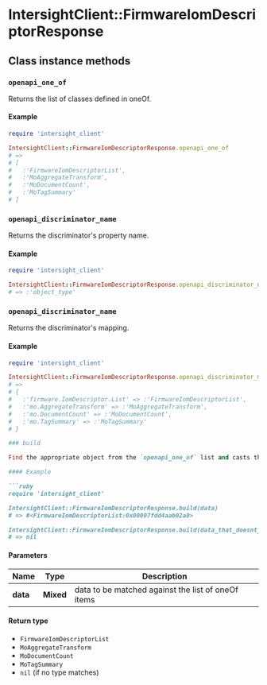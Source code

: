 # IntersightClient::FirmwareIomDescriptorResponse

## Class instance methods

### `openapi_one_of`

Returns the list of classes defined in oneOf.

#### Example

```ruby
require 'intersight_client'

IntersightClient::FirmwareIomDescriptorResponse.openapi_one_of
# =>
# [
#   :'FirmwareIomDescriptorList',
#   :'MoAggregateTransform',
#   :'MoDocumentCount',
#   :'MoTagSummary'
# ]
```

### `openapi_discriminator_name`

Returns the discriminator's property name.

#### Example

```ruby
require 'intersight_client'

IntersightClient::FirmwareIomDescriptorResponse.openapi_discriminator_name
# => :'object_type'
```

### `openapi_discriminator_name`

Returns the discriminator's mapping.

#### Example

```ruby
require 'intersight_client'

IntersightClient::FirmwareIomDescriptorResponse.openapi_discriminator_mapping
# =>
# {
#   :'firmware.IomDescriptor.List' => :'FirmwareIomDescriptorList',
#   :'mo.AggregateTransform' => :'MoAggregateTransform',
#   :'mo.DocumentCount' => :'MoDocumentCount',
#   :'mo.TagSummary' => :'MoTagSummary'
# }

### build

Find the appropriate object from the `openapi_one_of` list and casts the data into it.

#### Example

```ruby
require 'intersight_client'

IntersightClient::FirmwareIomDescriptorResponse.build(data)
# => #<FirmwareIomDescriptorList:0x00007fdd4aab02a0>

IntersightClient::FirmwareIomDescriptorResponse.build(data_that_doesnt_match)
# => nil
```

#### Parameters

| Name | Type | Description |
| ---- | ---- | ----------- |
| **data** | **Mixed** | data to be matched against the list of oneOf items |

#### Return type

- `FirmwareIomDescriptorList`
- `MoAggregateTransform`
- `MoDocumentCount`
- `MoTagSummary`
- `nil` (if no type matches)

